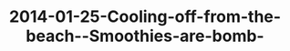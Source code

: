 ---
layout: blog
title: 2014-01-25-Cooling-off-from-the-beach--Smoothies-are-bomb-
category: blog
lat: 12.00115
lng: 102.29547
image: https://s3-us-west-2.amazonaws.com/travels2013/2014-01-25 21:37:06 PST.jpg
observation: 20140125213706PST
---